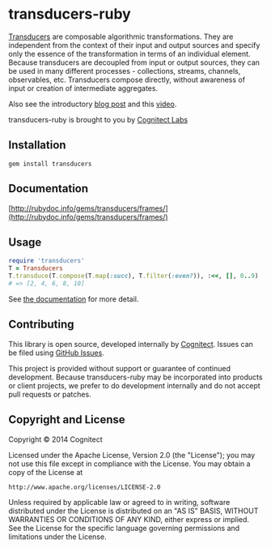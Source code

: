 # transducers-ruby

[Transducers](http://clojure.org/transducers) are composable algorithmic transformations. They are independent from the context of their input and output sources and specify only the essence of the transformation in terms of an individual element. Because transducers are decoupled from input or output sources, they can be used in many different processes - collections, streams, channels, observables, etc. Transducers compose directly, without awareness of input or creation of intermediate aggregates.

Also see the introductory
[blog post](http://blog.cognitect.com/blog/2014/8/6/transducers-are-coming)
and this [video](https://www.youtube.com/watch?v=6mTbuzafcII).

transducers-ruby is brought to you by [Cognitect Labs](http://cognitect-labs.github.io/)

## Installation

    gem install transducers

## Documentation

[http://rubydoc.info/gems/transducers/frames/](http://rubydoc.info/gems/transducers/frames/)

## Usage

```ruby
require 'transducers'
T = Transducers
T.transduce(T.compose(T.map(:succ), T.filter(:even?)), :<<, [], 0..9)
# => [2, 4, 6, 8, 10]
```

See [the documentation](http://rubydoc.info/gems/transducers/frames/) for more detail.

## Contributing

This library is open source, developed internally by [Cognitect](http://cognitect.com). Issues can be filed using [GitHub Issues](https://github.com/cognitect-labs/transducers-ruby/issues).

This project is provided without support or guarantee of continued development.
Because transducers-ruby may be incorporated into products or client projects, we prefer to do development internally and do not accept pull requests or patches.

## Copyright and License

Copyright © 2014 Cognitect

Licensed under the Apache License, Version 2.0 (the "License");
you may not use this file except in compliance with the License.
You may obtain a copy of the License at

    http://www.apache.org/licenses/LICENSE-2.0

Unless required by applicable law or agreed to in writing, software
distributed under the License is distributed on an "AS IS" BASIS,
WITHOUT WARRANTIES OR CONDITIONS OF ANY KIND, either express or implied.
See the License for the specific language governing permissions and
limitations under the License.

